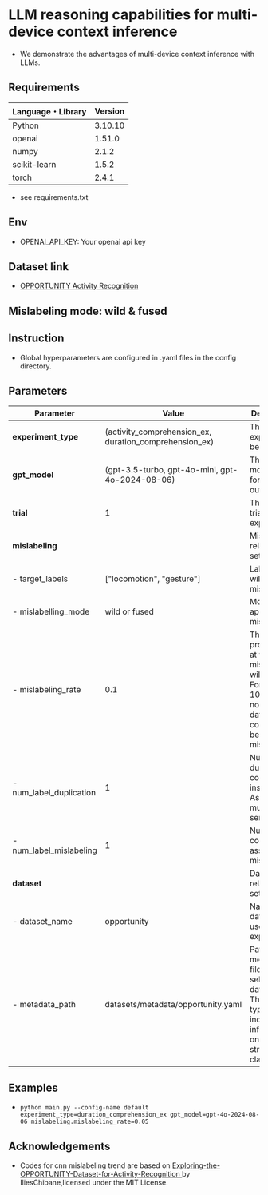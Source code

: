 # LLM reasoning capabilities for multi-device context inference
- We demonstrate the advantages of multi-device context inference with LLMs.
<!-- Figure or table to show the performance -->

## Requirements
| Language・Library  | Version |
| --------------------- | ---------- |
| Python                | 3.10.10     |
| openai               | 1.51.0    |
| numpy                | 2.1.2      |
| scikit-learn | 1.5.2     |
| torch                 | 2.4.1        |
- see requirements.txt

## Env
- OPENAI_API_KEY: Your openai api key

## Dataset link
- [OPPORTUNITY Activity Recognition](https://archive.ics.uci.edu/dataset/226/opportunity+activity+recognition)

<!-- TODO: What will we do in this repo? -->
## Mislabeling mode: wild & fused

## Instruction
- Global hyperparameters are configured in .yaml files in the config directory.

## Parameters
| Parameter  | Value | Description |
| ---------- | ----- | ----------- |
| **experiment_type** | (activity_comprehension_ex, duration_comprehension_ex) | The type of experiment being run. | 
| **gpt_model** | (gpt-3.5-turbo, gpt-4o-mini, gpt-4o-2024-08-06) | The GPT model used for LLM output. |
| **trial** | 1 | The current trial of the experiment. |
| **mislabeling** | | Mislabeling-related settings |
| - target_labels | ["locomotion", "gesture"] | Labels that will be mislabeled. |
| - mislabelling_mode | wild or fused | Mode for applying mislabeling. |
| - mislabeling_rate | 0.1 | The probability at which mislabeling will occur. For instance 10% of the non-Null data on the column will be mislabeled. |
| - num_label_duplication | 1 | Number of duplicate column instances. Assuming multiple sensors.|
| - num_label_mislabeling| 1 | Number of column assigned mislabels. |
| **dataset** | | Dataset-related settings |
| - dataset_name | opportunity | Name of the dataset used in the experiment. |
| - metadata_path | datasets/metadata/opportunity.yaml | Path to the metadataa file for the selected dataset. This file typically includes information on data structure, classes. |

## Examples
- `python main.py --config-name default experiment_type=duration_comprehension_ex gpt_model=gpt-4o-2024-08-06 mislabeling.mislabeling_rate=0.05`

## Acknowledgements
- Codes for cnn mislabeling trend are based on [Exploring-the-OPPORTUNITY-Dataset-for-Activity-Recognition
](https://github.com/IliesChibane/Exploring-the-OPPORTUNITY-Dataset-for-Activity-Recognition) by IliesChibane,licensed under the MIT License.